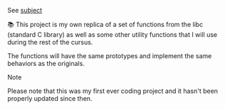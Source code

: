 See [subject](https://github.com/cariestevez/Libft/blob/main/libft.en.subject.pdf)

📚 This project is my own replica of a set of functions from the libc (standard C library) as well
as some other utility functions that I will use during the rest of the cursus.

The functions will have the same prototypes and implement the same behaviors as the originals.


> [!NOTE]
> Please note that this was my first ever coding project and it hasn't been properly updated since then.
